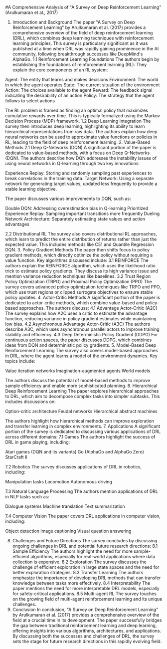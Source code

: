 #A Comprehensive Analysis of "A Survey on Deep Reinforcement Learning" (Arulkumaran et al., 2017)
1. Introduction and Background
The paper "A Survey on Deep Reinforcement Learning" by Arulkumaran et al. (2017) provides a comprehensive overview of the field of deep reinforcement learning (DRL), which combines deep learning techniques with reinforcement learning principles. This survey is particularly significant as it was published at a time when DRL was rapidly gaining prominence in the AI community, following breakthrough successes like DeepMind's AlphaGo.
1.1 Reinforcement Learning Foundations
The authors begin by establishing the foundations of reinforcement learning (RL). They explain the core components of an RL system:

Agent: The entity that learns and makes decisions
Environment: The world in which the agent operates
State: The current situation of the environment
Action: The choices available to the agent
Reward: The feedback signal indicating the desirability of an action
Policy: The strategy that the agent follows to select actions

The RL problem is framed as finding an optimal policy that maximizes cumulative rewards over time. This is typically formalized using the Markov Decision Process (MDP) framework.
1.2 Deep Learning Integration
The survey then introduces deep learning, highlighting its ability to learn hierarchical representations from raw data. The authors explain how deep neural networks can be used to approximate value functions or policies in RL, leading to the field of deep reinforcement learning.
2. Value-Based Methods
2.1 Deep Q-Networks (DQN)
A significant portion of the paper is dedicated to value-based methods, with a focus on Deep Q-Networks (DQN). The authors describe how DQN addresses the instability issues of using neural networks in Q-learning through two key innovations:

Experience Replay: Storing and randomly sampling past experiences to break correlations in the training data.
Target Network: Using a separate network for generating target values, updated less frequently to provide a stable learning objective.

The paper discusses various improvements to DQN, such as:

Double DQN: Addressing overestimation bias in Q-learning
Prioritized Experience Replay: Sampling important transitions more frequently
Dueling Network Architecture: Separately estimating state values and action advantages

2.2 Distributional RL
The survey also covers distributional RL approaches, which learn to predict the entire distribution of returns rather than just the expected value. This includes methods like C51 and Quantile Regression DQN.
3. Policy Gradient Methods
The paper then shifts focus to policy gradient methods, which directly optimize the policy without requiring a value function. Key algorithms discussed include:
3.1 REINFORCE
The authors explain the REINFORCE algorithm, which uses the likelihood ratio trick to estimate policy gradients. They discuss its high variance issue and mention variance reduction techniques like baselines.
3.2 Trust Region Policy Optimization (TRPO) and Proximal Policy Optimization (PPO)
The survey covers advanced policy optimization techniques like TRPO and PPO, which use trust regions or clipped surrogate objectives to ensure stable policy updates.
4. Actor-Critic Methods
A significant portion of the paper is dedicated to actor-critic methods, which combine value-based and policy-based approaches. The authors discuss:
4.1 Advantage Actor-Critic (A2C)
The survey explains how A2C uses a critic to estimate the advantage function, reducing variance in policy gradient estimates while maintaining low bias.
4.2 Asynchronous Advantage Actor-Critic (A3C)
The authors describe A3C, which uses asynchronous parallel actors to improve training stability and efficiency.
4.3 Deep Deterministic Policy Gradient (DDPG)
For continuous action spaces, the paper discusses DDPG, which combines ideas from DQN and deterministic policy gradients.
5. Model-Based Deep Reinforcement Learning
The survey also covers model-based approaches in DRL, where the agent learns a model of the environment dynamics. Key topics include:

Value iteration networks
Imagination-augmented agents
World models

The authors discuss the potential of model-based methods to improve sample efficiency and enable more sophisticated planning.
6. Hierarchical Deep Reinforcement Learning
The paper explores hierarchical approaches to DRL, which aim to decompose complex tasks into simpler subtasks. This includes discussions on:

Option-critic architecture
Feudal networks
Hierarchical abstract machines

The authors highlight how hierarchical methods can improve exploration and transfer learning in complex environments.
7. Applications
A significant portion of the survey is dedicated to discussing various applications of DRL across different domains:
7.1 Games
The authors highlight the success of DRL in game playing, including:

Atari games (DQN and its variants)
Go (AlphaGo and AlphaGo Zero)
StarCraft II

7.2 Robotics
The survey discusses applications of DRL in robotics, including:

Manipulation tasks
Locomotion
Autonomous driving

7.3 Natural Language Processing
The authors mention applications of DRL in NLP tasks such as:

Dialogue systems
Machine translation
Text summarization

7.4 Computer Vision
The paper covers DRL applications in computer vision, including:

Object detection
Image captioning
Visual question answering

8. Challenges and Future Directions
The survey concludes by discussing ongoing challenges in DRL and potential future research directions:
8.1 Sample Efficiency
The authors highlight the need for more sample-efficient algorithms, especially for real-world applications where data collection is expensive.
8.2 Exploration
The survey discusses the challenge of efficient exploration in large state spaces and the need for better exploration strategies.
8.3 Transfer Learning
The authors emphasize the importance of developing DRL methods that can transfer knowledge between tasks more effectively.
8.4 Interpretability
The paper mentions the need for more interpretable DRL models, especially for safety-critical applications.
8.5 Multi-agent RL
The survey touches on the growing field of multi-agent reinforcement learning and its unique challenges.
9. Conclusion
In conclusion, "A Survey on Deep Reinforcement Learning" by Arulkumaran et al. (2017) provides a comprehensive overview of the field at a crucial time in its development. The paper successfully bridges the gap between traditional reinforcement learning and deep learning, offering insights into various algorithms, architectures, and applications. By discussing both the successes and challenges of DRL, the survey sets the stage for future research directions in this rapidly evolving field.
